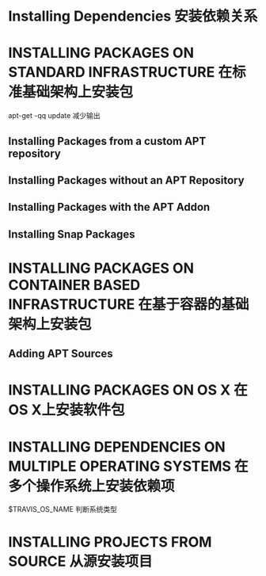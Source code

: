 # Installing Dependencies 安装依赖关系

# INSTALLING PACKAGES ON STANDARD INFRASTRUCTURE 在标准基础架构上安装包
apt-get -qq update 减少输出
## Installing Packages from a custom APT repository

## Installing Packages without an APT Repository
## Installing Packages with the APT Addon
## Installing Snap Packages
# INSTALLING PACKAGES ON CONTAINER BASED INFRASTRUCTURE 在基于容器的基础架构上安装包
## Adding APT Sources
# INSTALLING PACKAGES ON OS X 在OS X上安装软件包
# INSTALLING DEPENDENCIES ON MULTIPLE OPERATING SYSTEMS 在多个操作系统上安装依赖项
$TRAVIS_OS_NAME  判断系统类型

# INSTALLING PROJECTS FROM SOURCE 从源安装项目
